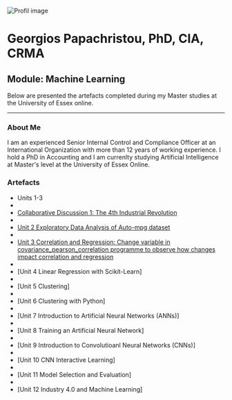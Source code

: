 

![Profil image](https://github.com/user-attachments/assets/9a96146c-3341-4200-9e11-3eee837d02ab)


# Georgios Papachristou, PhD, CIA, CRMA       

## Module: Machine Learning
   
   Below are presented the artefacts completed during my Master studies at the University of Essex online.

---

### About Me

I am an experienced Senior Internal Control and Compliance Officer at an International Organization with more than 12 years of working experience. I hold a PhD in Accounting and I am currenlty studying Artificial Intelligence at Master's level at the University of Essex Online.


### Artefacts

*   Units 1-3
*
*   [Collaborative Discussion 1: The 4th Industrial Revolution](https://github.com/GeorgiosPapachristou/Master-s-AI/blob/master/pdf/Discussion%20Forum%201_Units%201-3.pdf)
*   
*   [Unit 2 Exploratory Data Analysis of Auto-mpg dataset](https://github.com/GeorgiosPapachristou/Master-s-AI/blob/master/pdf/EDA%20Unit%202.pdf)
*   
*   [Unit 3 Correlation and Regression: Change variable in covariance_pearson_correlation programme to observe how changes impact correlation and regression](https://github.com/GeorgiosPapachristou/Master-s-AI/blob/master/pdf/Covariance_Pearson_correlation.pdf)
*   
*   [Unit 4 Linear Regression with Scikit-Learn]
*   
*   [Unit 5 Clustering]
*   
*   [Unit 6 Clustering with Python]
*   
*   [Unit 7 Introduction to Artificial Neural Networks (ANNs)]
*   
*   [Unit 8 Training an Artificial Neural Network]
*   
*   [Unit 9 Introduction to Convolutioanl Neural Networks (CNNs)]
*   
*   [Unit 10 CNN Interactive Learning]
*   
*   [Unit 11 Model Selection and Evaluation]
*   
*   [Unit 12 Industry 4.0 and Machine Learning]

